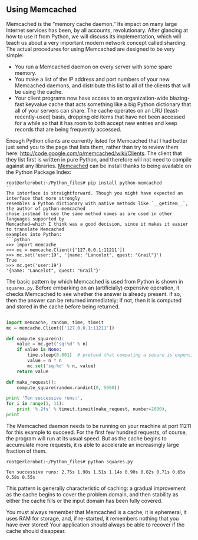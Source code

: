 ## Using Memcached

Memcached is the “memory cache daemon.” Its impact on many large Internet services has been, by all
accounts, revolutionary. After glancing at how to use it from Python, we will discuss its implementation,
which will teach us about a very important modern network concept called sharding.
The actual procedures for using Memcached are designed to be very simple:
- You run a Memcached daemon on every server with some spare memory.
- You make a list of the IP address and port numbers of your new Memcached
daemons, and distribute this list to all of the clients that will be using the cache.
- Your client programs now have access to an organization-wide blazing-fast keyvalue
cache that acts something like a big Python dictionary that all of your servers
can share. The cache operates on an LRU (least-recently-used) basis, dropping old
items that have not been accessed for a while so that it has room to both accept
new entries and keep records that are being frequently accessed.

Enough Python clients are currently listed for Memcached that I had better just send you to the page
that lists them, rather than try to review them here: http://code.google.com/p/memcached/wiki/Clients.
The client that they list first is written in pure Python, and therefore will not need to compile against
any libraries. [Memcached](https://pypi.python.org/pypi/python-memcached/1.53) can be install thanks to being
available on the Python Package Index:
```
root@erlerobot:~/Python_files# pip install python-memcached
``
The interface is straightforward. Though you might have expected an interface that more strongly
resembles a Python dictionary with native methods like `__getitem__`, the author of python-memcached
chose instead to use the same method names as are used in other languages supported by
Memcached—which I think was a good decision, since it makes it easier to translate Memcached
examples into Python:
```python
>>> import memcache
>>> mc = memcache.Client(['127.0.0.1:11211'])
>>> mc.set('user:19', '{name: "Lancelot", quest: "Grail"}')
True
>>> mc.get('user:19')
'{name: "Lancelot", quest: "Grail"}'
```
The basic pattern by which Memcached is used from Python is shown in `squares.py`. Before
embarking on an (artificially) expensive operation, it checks Memcached to see whether the answer is
already present. If so, then the answer can be returned immediately; if not, then it is computed and
stored in the cache before being returned.
```python

import memcache, random, time, timeit
mc = memcache.Client(['127.0.0.1:11211'])

def compute_square(n):
    value = mc.get('sq:%d' % n)
    if value is None:
        time.sleep(0.001)  # pretend that computing a square is expensive
        value = n * n
        mc.set('sq:%d' % n, value)
    return value

def make_request():
    compute_square(random.randint(0, 5000))

print 'Ten successive runs:',
for i in range(1, 11):
    print '%.2fs' % timeit.timeit(make_request, number=2000),
print
```

The Memcached daemon needs to be running on your machine at port 11211 for this example to
succeed. For the first few hundred requests, of course, the program will run at its usual speed. But as the
cache begins to accumulate more requests, it is able to accelerate an increasingly large fraction of them.
```
root@erlerobot:~/Python_files# python squares.py

Ten successive runs: 2.75s 1.98s 1.51s 1.14s 0.90s 0.82s 0.71s 0.65s 0.58s 0.55s
```

This pattern is generally characteristic of caching: a gradual improvement as the cache begins to
cover the problem domain, and then stability as either the cache fills or the input domain has been fully
covered.

You must always remember that Memcached is a cache; it is ephemeral, it uses RAM for
storage, and, if re-started, it remembers nothing that you have ever stored! Your application should
always be able to recover if the cache should disappear.


